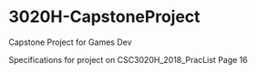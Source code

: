 # 3020H-CapstoneProject
Capstone Project for Games Dev

Specifications for project on CSC3020H_2018_PracList Page 16
